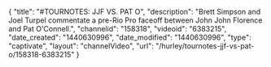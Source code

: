 {
    "title": "#TOURNOTES: JJF VS. PAT O",
    "description": "Brett Simpson and Joel Turpel commentate a pre-Rio Pro faceoff between John John Florence and Pat O'Connell.",
    "channelid": "158318",
    "videoid": "6383215",
    "date_created": "1440630996",
    "date_modified": "1440630996",
    "type": "captivate",
    "layout": "channelVideo",
    "url": "\/hurley\/tournotes-jjf-vs-pat-o\/158318-6383215"
}